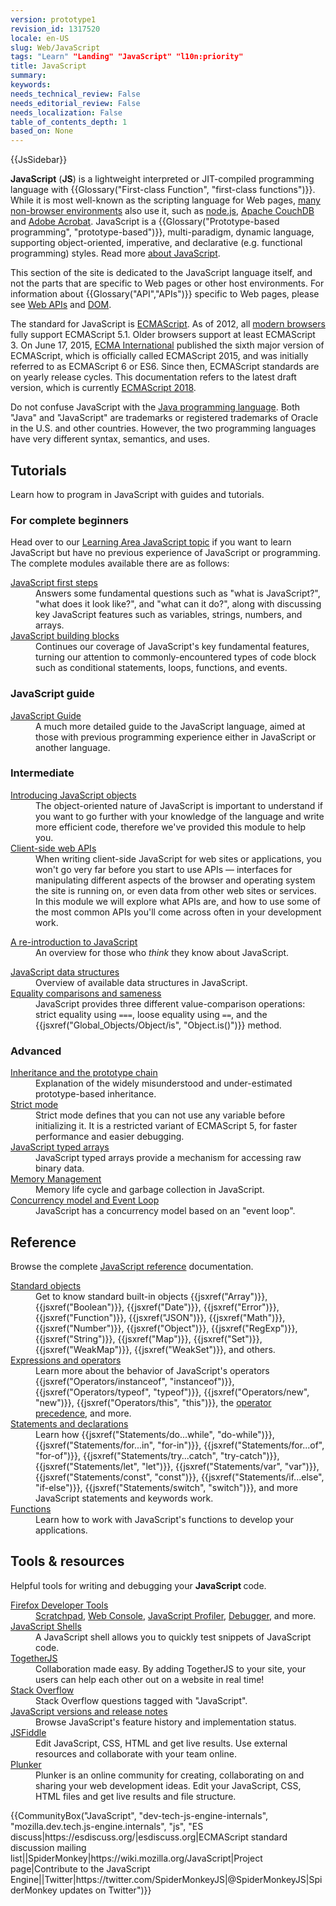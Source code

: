 ```yaml
---
version: prototype1
revision_id: 1317520
locale: en-US
slug: Web/JavaScript
tags: "Learn" "Landing" "JavaScript" "l10n:priority"
title: JavaScript
summary: 
keywords: 
needs_technical_review: False
needs_editorial_review: False
needs_localization: False
table_of_contents_depth: 1
based_on: None
---
```

<div>{{JsSidebar}}</div>

<p class="summary"><strong>JavaScript</strong> (<strong>JS</strong>) is a lightweight&nbsp;interpreted or JIT-compiled&nbsp;programming language with {{Glossary("First-class Function", "first-class functions")}}. While it is most well-known as the scripting language for Web pages, <a class="external" href="https://en.wikipedia.org/wiki/JavaScript#Uses_outside_Web_pages">many non-browser environments</a> also use it, such as <a class="external" href="https://nodejs.org/">node.js</a>, <a href="https://couchdb.apache.org/">Apache CouchDB</a> and <a href="http://www.adobe.com/devnet/acrobat/javascript.html">Adobe Acrobat</a>. JavaScript&nbsp;is a {{Glossary("Prototype-based programming", "prototype-based")}}, multi-paradigm, dynamic language, supporting object-oriented,&nbsp;imperative, and declarative (e.g.&nbsp;functional programming) styles. Read more <a href="/en-US/docs/Web/JavaScript/About_JavaScript">about JavaScript</a>.</p>

<p>This section of the site is dedicated to the JavaScript language itself, and not the parts that are specific to Web pages or other host environments. For information about {{Glossary("API","APIs")}} specific to Web pages, please see <a href="/en-US/docs/Web/API">Web APIs</a> and <a href="/en-US/docs/Glossary/DOM">DOM</a>.</p>

<p>The standard for JavaScript is <a href="/en-US/docs/Web/JavaScript/Language_Resources">ECMAScript</a>. As of 2012, all <a href="https://kangax.github.io/compat-table/es5/">modern browsers</a> fully support ECMAScript 5.1. Older browsers support at least ECMAScript 3. On June 17, 2015, <a href="https://www.ecma-international.org">ECMA International</a> published the sixth major version of ECMAScript, which is officially called ECMAScript 2015, and was initially referred to as ECMAScript 6 or ES6. Since then, ECMAScript standards are on yearly release cycles. This documentation refers to the latest draft version, which is currently <a href="https://tc39.github.io/ecma262/">ECMAScript 2018</a>.</p>

<p>Do not confuse JavaScript with the <a href="https://en.wikipedia.org/wiki/Java_(programming_language)">Java programming language</a>. Both "Java" and "JavaScript" are trademarks or registered trademarks of Oracle in the U.S. and other countries. However, the two programming languages have very different syntax, semantics, and uses.</p>

<div class="column-container">
<div class="column-half">
<h2 id="Tutorials">Tutorials</h2>

<p>Learn how to program in JavaScript with guides and tutorials.</p>

<h3 id="For_complete_beginners">For complete beginners</h3>

<p>Head over to our <a href="/en-US/docs/Learn/JavaScript">Learning Area JavaScript topic</a> if you want to learn JavaScript but have no previous experience of JavaScript or programming. The complete modules available there are as follows:</p>

<dl>
 <dt><a href="/en-US/docs/Learn/JavaScript/First_steps">JavaScript first steps</a></dt>
 <dd>Answers some fundamental questions such as "what is JavaScript?", "what does it look like?", and "what can it do?", along with discussing key JavaScript features such as variables, strings, numbers, and arrays.</dd>
 <dt><a href="/en-US/docs/Learn/JavaScript/Building_blocks">JavaScript building blocks</a></dt>
 <dd>Continues our coverage of JavaScript's key fundamental features, turning our attention to commonly-encountered types of code block such as conditional statements, loops, functions, and events.</dd>
</dl>

<h3 id="JavaScript_guide">JavaScript guide</h3>

<dl>
 <dt><a href="https://developer.mozilla.org/en-US/docs/Web/JavaScript/Guide">JavaScript Guide</a></dt>
 <dd>A much more detailed guide to the JavaScript language, aimed at those with previous programming experience either in JavaScript or another language.</dd>
</dl>

<h3 id="Intermediate">Intermediate</h3>

<dl>
 <dt><a href="/en-US/docs/Learn/JavaScript/Objects">Introducing JavaScript objects</a></dt>
 <dd>The object-oriented nature of JavaScript is important to understand if you want to go further with your knowledge of the language and write more efficient code, therefore we've provided this module to help you.</dd>
 <dt><a href="/en-US/docs/Learn/JavaScript/Client-side_web_APIs">Client-side web APIs</a></dt>
 <dd>When writing client-side JavaScript for web sites or applications, you won't go very far before you start to use APIs — interfaces for manipulating different aspects of the browser and operating system the site is running on, or even data from other web sites or services. In this module we will explore what APIs are, and how to use some of the most common APIs you'll come across often in your development work.&nbsp;</dd>
</dl>

<dl>
 <dt><a href="https://developer.mozilla.org/en-US/docs/Web/JavaScript/A_re-introduction_to_JavaScript">A re-introduction to JavaScript</a></dt>
 <dd>An overview for those who <em>think</em> they know about JavaScript.</dd>
</dl>

<dl>
 <dt><a href="https://developer.mozilla.org/en-US/docs/Web/JavaScript/Data_structures">JavaScript data structures</a></dt>
 <dd>Overview of available data structures in JavaScript.</dd>
 <dt><a href="/en-US/docs/Web/JavaScript/Equality_comparisons_and_sameness">Equality comparisons and sameness</a></dt>
 <dd>JavaScript provides three different value-comparison operations: strict equality using <code>===</code>, loose equality using <code>==</code>, and the {{jsxref("Global_Objects/Object/is", "Object.is()")}} method.</dd>
</dl>

<h3 id="Advanced">Advanced</h3>

<dl>
 <dt><a href="/en-US/docs/Web/JavaScript/Inheritance_and_the_prototype_chain">Inheritance and the prototype chain</a></dt>
 <dd>Explanation of the widely misunderstood and under-estimated prototype-based inheritance.</dd>
 <dt><a href="/en-US/docs/Web/JavaScript/Reference/Strict_mode">Strict mode</a></dt>
 <dd>Strict mode defines that you can not use any variable before initializing it. It is&nbsp;a restricted variant of ECMAScript&nbsp;5, for faster performance and easier debugging.</dd>
 <dt><a href="https://developer.mozilla.org/en-US/docs/Web/JavaScript/Typed_arrays">JavaScript typed arrays</a></dt>
 <dd>JavaScript typed arrays provide a mechanism for accessing raw binary data.</dd>
 <dt><a href="https://developer.mozilla.org/en-US/docs/Web/JavaScript/Memory_Management">Memory Management</a></dt>
 <dd>Memory life cycle and garbage collection in JavaScript.</dd>
 <dt><a href="/en-US/docs/Web/JavaScript/EventLoop">Concurrency model and Event Loop</a></dt>
 <dd>JavaScript has a concurrency model based on an "event loop".</dd>
</dl>
</div>

<div class="column-half">
<h2 id="Reference">Reference</h2>

<p>Browse the complete <a href="/en-US/docs/Web/JavaScript/Reference">JavaScript reference</a> documentation.</p>

<dl>
 <dt><a href="/en-US/docs/Web/JavaScript/Reference/Global_Objects">Standard objects</a></dt>
 <dd>Get to know standard built-in objects {{jsxref("Array")}}, {{jsxref("Boolean")}}, {{jsxref("Date")}}, {{jsxref("Error")}}, {{jsxref("Function")}}, {{jsxref("JSON")}}, {{jsxref("Math")}}, {{jsxref("Number")}}, {{jsxref("Object")}}, {{jsxref("RegExp")}}, {{jsxref("String")}}, {{jsxref("Map")}}, {{jsxref("Set")}}, {{jsxref("WeakMap")}}, {{jsxref("WeakSet")}}, and others.</dd>
 <dt><a href="/en-US/docs/Web/JavaScript/Reference/Operators">Expressions and operators</a></dt>
 <dd>Learn more about the behavior of JavaScript's operators {{jsxref("Operators/instanceof", "instanceof")}}, {{jsxref("Operators/typeof", "typeof")}}, {{jsxref("Operators/new", "new")}}, {{jsxref("Operators/this", "this")}}, the <a href="/en-US/docs/Web/JavaScript/Reference/Operators/Operator_Precedence">operator precedence</a>, and more.</dd>
 <dt><a href="/en-US/docs/Web/JavaScript/Reference/Statements">Statements and declarations</a></dt>
 <dd>Learn how {{jsxref("Statements/do...while", "do-while")}}, {{jsxref("Statements/for...in", "for-in")}}, {{jsxref("Statements/for...of", "for-of")}}, {{jsxref("Statements/try...catch", "try-catch")}}, {{jsxref("Statements/let", "let")}}, {{jsxref("Statements/var", "var")}}, {{jsxref("Statements/const", "const")}}, {{jsxref("Statements/if...else", "if-else")}}, {{jsxref("Statements/switch", "switch")}}, and more JavaScript statements and keywords work.</dd>
 <dt><a href="/en-US/docs/Web/JavaScript/Reference/Functions">Functions</a></dt>
 <dd>Learn how to work with JavaScript's functions to develop your applications.</dd>
</dl>

<h2 id="Tools_resources">Tools &amp; resources</h2>

<p>Helpful tools for writing and debugging your <strong>JavaScript </strong>code.</p>

<dl>
 <dt><a href="/en-US/docs/Tools">Firefox Developer Tools</a></dt>
 <dd><a href="/en-US/docs/Tools/Scratchpad">Scratchpad</a>, <a href="/en-US/docs/Tools/Web_Console">Web Console</a>, <a href="/en-US/docs/Tools/Profiler">JavaScript Profiler</a>, <a href="/en-US/docs/Tools/Debugger">Debugger</a>, and more.</dd>
 <dt><a href="/en-US/docs/Web/JavaScript/Shells">JavaScript Shells</a></dt>
 <dd>A JavaScript shell allows you to quickly test snippets of JavaScript code.</dd>
 <dt><a href="https://togetherjs.com/">TogetherJS</a></dt>
 <dd>Collaboration made easy.&nbsp;By adding TogetherJS to your site, your users can help each other out on a website in real time!</dd>
 <dt><a href="https://stackoverflow.com/questions/tagged/javascript">Stack Overflow</a></dt>
 <dd>Stack Overflow questions tagged with "JavaScript".</dd>
 <dt><a href="/en-US/docs/Web/JavaScript/New_in_JavaScript">JavaScript versions and release notes</a></dt>
 <dd>Browse JavaScript's feature history and implementation status.</dd>
 <dt><a href="https://jsfiddle.net/">JSFiddle</a></dt>
 <dd>Edit JavaScript, CSS, HTML and get live results. Use external resources and collaborate with your team online.</dd>
 <dt><a href="https://plnkr.co/">Plunker</a></dt>
 <dd>Plunker is an online community for creating, collaborating on and sharing your web development ideas. Edit your JavaScript, CSS, HTML files and get live results and file structure.</dd>
</dl>
</div>
</div>

<p>{{CommunityBox("JavaScript", "dev-tech-js-engine-internals", "mozilla.dev.tech.js-engine.internals", "js", "ES discuss|https://esdiscuss.org/|esdiscuss.org|ECMAScript standard discussion mailing list||SpiderMonkey|https://wiki.mozilla.org/JavaScript|Project page|Contribute to the JavaScript Engine||Twitter|https://twitter.com/SpiderMonkeyJS|@SpiderMonkeyJS|SpiderMonkey updates on Twitter")}}</p>

